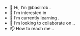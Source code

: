 - 👋 Hi, I’m @basilrob .
- 👀 I’m interested in 
- 🌱 I’m currently learning .
- 💞️ I’m looking to collaborate on ..
- 📫 How to reach me ..

<!---
basilrob/basilrob is a ✨ special ✨ repository because its `README.md` (this file) appears on your GitHub profile.
You can click the Preview link to take a look at your changes.
--->

